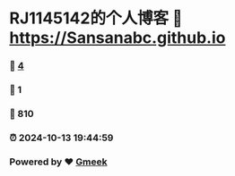 # RJ1145142的个人博客 :link: https://Sansanabc.github.io 
### :page_facing_up: [4](https://Sansanabc.github.io/tag.html) 
### :speech_balloon: 1 
### :hibiscus: 810 
### :alarm_clock: 2024-10-13 19:44:59 
### Powered by :heart: [Gmeek](https://github.com/Meekdai/Gmeek)
